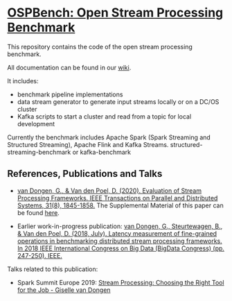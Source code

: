 # [OSPBench: Open Stream Processing Benchmark](https://github.com/Klarrio/ugent-phd-scalability-benchmark/wiki)

This repository contains the code of the open stream processing benchmark.

All documentation can be found in our [wiki](https://github.com/Klarrio/ugent-phd-scalability-benchmark/wiki).

It includes:
- benchmark pipeline implementations
- data stream generator to generate input streams locally or on a DC/OS cluster
- Kafka scripts to start a cluster and read from a topic for local development

Currently the benchmark includes Apache Spark (Spark Streaming and Structured Streaming), Apache Flink and Kafka Streams.
 structured-streaming-benchmark or kafka-benchmark

## References, Publications and Talks
- [van Dongen, G., & Van den Poel, D. (2020). Evaluation of Stream Processing Frameworks. IEEE Transactions on Parallel and Distributed Systems, 31(8), 1845-1858.](https://ieeexplore.ieee.org/abstract/document/9025240)
The Supplemental Material of this paper can be found [here](https://s3.amazonaws.com/ieeecs.cdn.csdl.public/trans/td/2020/08/extras/ttd202008-09025240s1-supp1-2978480.pdf).

- Earlier work-in-progress publication:
[van Dongen, G., Steurtewagen, B., & Van den Poel, D. (2018, July). Latency measurement of fine-grained operations in benchmarking distributed stream processing frameworks. In 2018 IEEE International Congress on Big Data (BigData Congress) (pp. 247-250). IEEE.](https://ieeexplore.ieee.org/document/8457759)

Talks related to this publication: 

- Spark Summit Europe 2019: [Stream Processing: Choosing the Right Tool for the Job - Giselle van Dongen](https://www.youtube.com/watch?v=PiEQR9AXgl4&t=2s)
